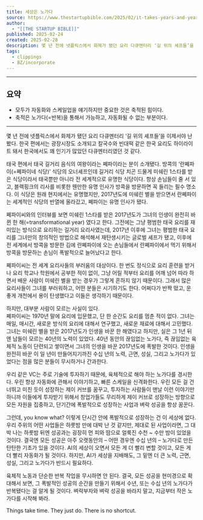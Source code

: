 ```yaml
---
title: 세상은 노가다
source: https://www.thestartupbible.com/2025/02/it-takes-years-and-years-to-get-that-one-successful-year.html
author:
  - "[[THE STARTUP BIBLE]]"
published: 2025-02-24
created: 2025-02-28
description: 몇 년 전에 넷플릭스에서 화제가 됐던 요리 다큐멘터리 ‘길 위의 셰프들’을 이제서야 난 봤다. 한국 편에서는 광장시장도 소개되고 칼국수와 빈대떡 같은 한국 요리도 하이라이트 돼서 한국에서도 꽤 인기가 많았던 다큐멘터리였던 것 같다. 태국 편에서 태국 길거리 음식의 여왕이라는 쩨파이라는 분이 소개됐다. 방콕의 ‘란쩨파이(=쩨파이네 식당)’ 식당의 오너셰프인데 길거리 식당 치곤 드물게 미쉐린 1스타를 받은 식당이라서 태국뿐만(...)
tags:
  - clippings
  - BZ/incorporate
---
```

---
## 요약
- 모두가 자동화와 스케일업을 얘기하지만 중요한 것은 축적된 힘이다.
- 축적은 노가다(=반복)을 통해서 가능하고, 자동화될 수 없는 부분이다.

---





몇 년 전에 넷플릭스에서 화제가 됐던 요리 다큐멘터리 ‘길 위의 셰프들’을 이제서야 난 봤다. 한국 편에서는 광장시장도 소개되고 칼국수와 빈대떡 같은 한국 요리도 하이라이트 돼서 한국에서도 꽤 인기가 많았던 다큐멘터리였던 것 같다.

태국 편에서 태국 길거리 음식의 여왕이라는 쩨파이라는 분이 소개됐다. 방콕의 ‘란쩨파이(=쩨파이네 식당)’ 식당의 오너셰프인데 길거리 식당 치곤 드물게 미쉐린 1스타를 받은 식당이라서 태국뿐만 아니라 전 세계적으로 유명한 식당이다. 항상 손님들이 줄 서 있고, 블랙핑크의 리사를 비롯한 웬만한 유명 인사가 방콕을 방문하면 꼭 들리는 필수 명소다. 이 식당은 원래 현지에서는 유명했지만, 2017년도에 미쉐린 별을 받으면서 란쩨파이는 세계적인 식당의 반열에 올라갔고, 쩨파이는 유명 인사가 됐다.

쩨파이씨와의 인터뷰를 보면 미쉐린 1스타를 받은 2017년도가 그녀의 인생이 완전히 바뀐 한 해(=transformational year) 였다고 한다. 그전에는 그냥 평범한 태국 요리를 재미있는 방식으로 요리하는 길거리 요리사였는데, 2017년 이후에 그녀는 평범한 태국 요리를 그녀만의 창의적인 방법으로 해석해서 재탄생시키는 글로벌 셰프가 됐고, 이후에 전 세계에서 방콕을 방문한 김에 란쩨파이에 오는 손님들에서 란쩨파이에서 먹기 위해서 방콕을 방문하는 손님이 폭발적으로 늘어났다고 한다.

쩨파이씨는 전 세계 요리사들의 부러움의 대상이다. 한 번도 정식으로 요리 훈련을 받거나 요리 학교나 학원에서 공부한 적이 없이, 그냥 어릴 적부터 요리를 어깨 넘어 따라 하면서 배운 사람이 미쉐린 별을 받는 경우가 그렇게 흔하지 않기 때문이다. 그래서 많은 요리사들이 그녀를 부러워하고, 어떤 분들은 시기하기도 한다. 어쩌다가 반짝 떴고, 운 좋게 개천에서 용이 탄생했다고 이들은 생각하기 때문이다.

하지만, 대부분 사람이 모르는 사실이 있다.  
쩨파이씨는 1970년 말에 요리에 입문했고, 단 한 순간도 요리를 멈춘 적이 없다. 그녀는 매일, 매시간, 새로운 방식의 요리에 대해서 연구했고, 새로운 재료에 대해서 고민했다. 그녀는 미쉐린 별을 받은 2017년도가 인생을 바꾼 한 해였다고 하지만, 실은 그 1년 뒤엔 남들이 모르는 40년의 노력이 있었다. 40년 동안의 끊임없는 노가다, 즉 끊임없는 육체적 노동이 단련되고 쌓이면서 그녀의 인생을 바꾼 2017년도에 폭발한 것이다. 인생을 완전히 바꾼 이 일 년이 만들어지기까진 수십 년의 노력, 근면, 성실, 그리고 노가다가 있었다는 점을 많은 분들이 무시하거나 간과한다.

우리 같은 VC는 주로 기술에 투자하기 때문에, 육체적으로 해야 하는 노가다를 경시한다. 우린 항상 자동화에 관해서 이야기하고, 빠른 스케일을 신격화한다. 우린 모든 걸 건너뛰고 미친 듯이 성장하는 제이 커브를 꿈꾸고, 투자하는 사람들이 맨날 이런 이야기만 하니까 이들에게 투자받기 위해서 창업가들도 무리하게 제이 커브로 성장하는 방향으로 모든 자원을 집중하고, 단기간에 폭발적으로 성장하는 사업과 벼락 성공을 항상 꿈꾼다.

그런데, you know what? 이렇게 단시간 안에 폭발적으로 성장하는 건 이 세상에 없다. 우리 주위의 어떤 사업들은 하룻밤 만에 대박 난 것 같지만, 제대로 된 사업이라면, 그 대박 나는 하룻밤 뒤엔 성공과는 굉장히 먼 피와 땀으로 얼룩진 수천 ~ 수만 밤이 있었을 것이다. 결국엔 모든 성공은 아주 오랫동안의 – 어떤 경우엔 수십 년의 – 노가다로 만든 탄탄한 기초가 있을 것이다. AI의 세상이 오면서 모든 게 더 빨리 변할 것이고, 모든 게 더 빨리 자동화가 될 것이다. 하지만, AI가 세상을 지배해도, 그 밑엔 더 큰 노력, 근면, 성실, 그리고 노가다가 반드시 필요하다.

육체적 노동과 단순한 반복 작업을 무시하면 안 된다. 결국, 모든 성공을 현미경으로 확대해서 보면, 그 폭발적인 성공의 순간을 만들기 위해서 수년, 또는 수십 년의 노가다가 반복됐다는 걸 알게 될 것이다. 벼락부자와 벼락 성공을 바라지 말고, 지금부터 작은 노가다를 시작해 봐라.

Things take time. They just do. There is no shortcut.